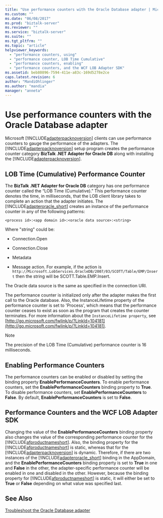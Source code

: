 ```yaml
---
title: "Use performance counters with the Oracle Database adapter | Microsoft Docs"
ms.custom: ""
ms.date: "06/08/2017"
ms.prod: "biztalk-server"
ms.reviewer: ""
ms.service: "biztalk-server"
ms.suite: ""
ms.tgt_pltfrm: ""
ms.topic: "article"
helpviewer_keywords: 
  - "performance counters, using"
  - "performance counter, LOB Time Cumulative"
  - "performance counters, enabling"
  - "performance counters, and the WCF LOB Adapter SDK"
ms.assetid: beb80896-7594-411e-a83c-169d5278e2ce
caps.latest.revision: 6
author: "MandiOhlinger"
ms.author: "mandia"
manager: "anneta"
---
```

# Use performance counters with the Oracle Database adapter
Microsoft [!INCLUDE[adapterpacknoversion](../../includes/adapterpacknoversion-md.md)] clients can use performance counters to gauge the performance of the adapters. The [!INCLUDE[adapterpacknoversion](../../includes/adapterpacknoversion-md.md)] setup program creates the performance counter category **BizTalk .NET Adapter for Oracle DB** along with installing the [!INCLUDE[adapterpacknoversion](../../includes/adapterpacknoversion-md.md)].  
  
## LOB Time (Cumulative) Performance Counter  
 The **BizTalk .NET Adapter for Oracle DB** category has one performance counter called the “LOB Time (Cumulative).” This performance counter denotes the time, in milliseconds, that the LOB client library takes to complete an action that the adapter initiates. The [!INCLUDE[adapteroracle_short](../../includes/adapteroracle-short-md.md)] creates an instance of the performance counter in any of the following patterns:  
  
```  
<process id>:<app domain id>:<oracle data source>:<string>  
```  
  
 Where "string" could be:  
  
-   Connection.Open  
  
-   Connection.Close  
  
-   Metadata  
  
-   Message action. For example, if the action is `http://Microsoft.LobServices.OracleDB/2007/03/SCOTT/Table/EMP/Insert` then the string will be SCOTT.Table.EMP.Insert.  
  
 The Oracle data source is the same as specified in the connection URI.  
  
 The performance counter is initialized only after the adapter makes the first call to the Oracle database. Also, the InstanceLifetime property of the performance counter is set to 'Process', which means that the performance counter ceases to exist as soon as the program that creates the counter terminates. For more information about the `InstanceLifetime property`, see [http://go.microsoft.com/fwlink/p/?LinkId=104181](http://go.microsoft.com/fwlink/p/?LinkId=104181).  
  
> [!NOTE]
>  The precision of the LOB Time (Cumulative) performance counter is 16 milliseconds.  
  
## Enabling Performance Counters  
 The performance counters can be enabled or disabled by setting the binding property **EnablePerformanceCounters**. To enable performance counters, set the **EnablePerformanceCounters** binding property to **True**. To disable performance counters, set **EnablePerformanceCounters** to **False**. By default, **EnablePerformanceCounters** is set to **False**.  
  
## Performance Counters and the WCF LOB Adapter SDK  
 Changing the value of the **EnablePerformanceCounters** binding property also changes the value of the corresponding performance counter for the [!INCLUDE[afproductnameshort](../../includes/afproductnameshort-md.md)]. Also, the binding property for the [!INCLUDE[afproductnameshort](../../includes/afproductnameshort-md.md)] is static, whereas that for the [!INCLUDE[adapterpacknoversion](../../includes/adapterpacknoversion-md.md)] is dynamic. Therefore, if there are two instances of the [!INCLUDE[adapteroracle_short](../../includes/adapteroracle-short-md.md)] binding in the AppDomain, and the **EnablePerformanceCounters** binding property is set to **True** in one and **False** in the other, the adapter-specific performance counter will be enabled in one and disabled in the other. However, because the binding property for [!INCLUDE[afproductnameshort](../../includes/afproductnameshort-md.md)] is static, it will either be set to **True** or **False** depending on what value was specified last.  
  
## See Also  
[Troubleshoot the Oracle Database adapter](../../adapters-and-accelerators/adapter-oracle-database/troubleshoot-the-oracle-database-adapter.md)